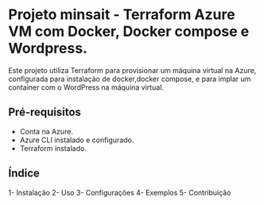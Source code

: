# Projeto minsait - Terraform Azure VM com Docker, Docker compose e Wordpress.

Este projeto utiliza Terraform para provisionar um máquina virtual na Azure, configurada para instalação de docker,docker compose, e para implar um container com o WordPress na máquina virtual.

## Pré-requisitos

- Conta na Azure.
- Azure CLI instalado e configurado.
- Terraform instalado.

## Índice

1- Instalação
2- Uso
3- Configurações
4- Exemplos
5- Contribuição
